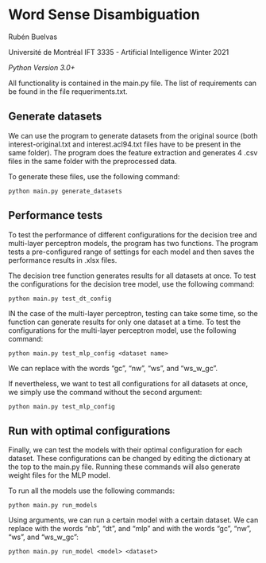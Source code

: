Word Sense Disambiguation
==============

Rubén Buelvas

Université de Montréal
IFT 3335 - Artificial Intelligence
Winter 2021

*Python Version 3.0+*

All functionality is contained in the main.py file. The list of requirements can be found in the file requeriments.txt.


Generate datasets
----------------------------

We can use the program to generate datasets from the original source (both interest-original.txt and interest.acl94.txt files have to be present in the same folder). The program does the feature extraction and generates 4 .csv files in the same folder with the preprocessed data.

To generate these files, use the following command: 

	python main.py generate_datasets


Performance tests
----------------------------------

To test the performance of different configurations for the decision tree and multi-layer perceptron models, the program has two functions. The program tests a pre-configured range of settings for each model and then saves the performance results in .xlsx files. 

The decision tree function generates results for all datasets at once. To test the configurations for the decision tree model, use the following command:

	python main.py test_dt_config

IN the case of the multi-layer perceptron, testing can take some time, so the function can generate results for only one dataset at a time.  To test the configurations for the multi-layer perceptron model, use the following command:

	python main.py test_mlp_config <dataset name>

We can replace <dataset> with the words “gc”, “nw”, “ws”, and “ws_w_gc”.
  
If nevertheless, we want to test all configurations for all datasets at once, we simply use the command without the second argument:

	python main.py test_mlp_config


Run with optimal configurations
----------------------------------

Finally, we can test the models with their optimal configuration for each dataset. These configurations can be changed by editing the dictionary at the top to the main.py file. Running these commands will also generate weight files for the MLP model.

To run all the models use the following commands:

	python main.py run_models

Using arguments, we can run a certain model with a certain dataset. We can replace <model> with the words “nb”, “dt”, and “mlp” and <dataset> with the words “gc”, “nw”, “ws”, and “ws_w_gc”:

	python main.py run_model <model> <dataset>
  

